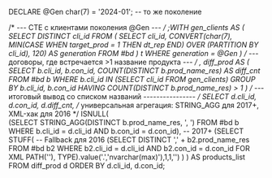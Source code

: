 DECLARE @Gen char(7) = '2024-01';   -- то же поколение

/* --- CTE с клиентами поколения @Gen --- */
;WITH gen_clients AS (
    SELECT DISTINCT cli_id
    FROM (
        SELECT cli_id,
               CONVERT(char(7),
                       MIN(CASE WHEN target_prod = 1 THEN dt_rep END)
                       OVER (PARTITION BY cli_id), 120) AS generation
        FROM #bd
    ) t
    WHERE generation = @Gen
)
/* --- договоры, где встречается >1 название продукта --- */
, diff_prod AS (
    SELECT  b.cli_id,
            b.con_id,
            COUNT(DISTINCT b.prod_name_res) AS diff_cnt
    FROM    #bd b
    WHERE   b.cli_id IN (SELECT cli_id FROM gen_clients)
    GROUP BY b.cli_id, b.con_id
    HAVING  COUNT(DISTINCT b.prod_name_res) > 1
)
/* --- итоговый вывод со списком названий ---------------- */
SELECT
    d.cli_id,
    d.con_id,
    d.diff_cnt,
    /* универсальная агрегация: STRING_AGG для 2017+, XML-хак для 2016 */
    ISNULL(  
        (SELECT STRING_AGG(DISTINCT b.prod_name_res, ', ')
         FROM   #bd b
         WHERE  b.cli_id = d.cli_id AND b.con_id = d.con_id),   -- 2017+
        (SELECT STUFF(                                -- Fallback для 2016
                   (SELECT DISTINCT ',' + b2.prod_name_res
                    FROM   #bd b2
                    WHERE  b2.cli_id = d.cli_id AND b2.con_id = d.con_id
                    FOR XML PATH(''), TYPE).value('.','nvarchar(max)'),1,1,'')
        )
    ) AS products_list
FROM diff_prod d
ORDER BY d.cli_id, d.con_id;
